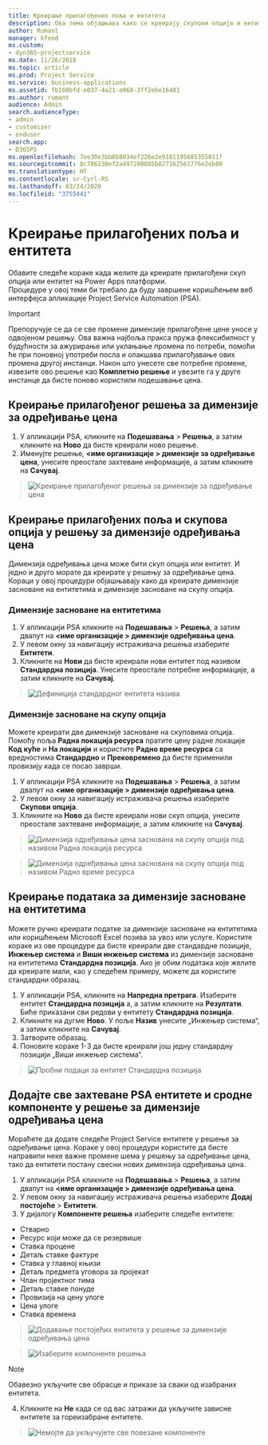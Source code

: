 ```yaml
---
title: Креирање прилагођених поља и ентитета
description: Ова тема објашњава како се креирају скупови опција и ентитети у решењу платформе Power Apps.
author: Rumant
manager: kfend
ms.custom:
- dyn365-projectservice
ms.date: 11/26/2018
ms.topic: article
ms.prod: Project Service
ms.service: business-applications
ms.assetid: fb160bfd-e037-4a21-a968-3ff2e6e16481
ms.author: rumant
audience: Admin
search.audienceType:
- admin
- customizer
- enduser
search.app:
- D365PS
ms.openlocfilehash: 7ee30e3bb6b8034ef226e2e9181195685355011f
ms.sourcegitcommit: 8c786230ef2a497280885b827162561776e2eb00
ms.translationtype: HT
ms.contentlocale: sr-Cyrl-RS
ms.lasthandoff: 03/24/2020
ms.locfileid: "3755441"
---
```

# <a name="create-custom-fields-and-entities"></a>Креирање прилагођених поља и ентитета 

Обавите следеће кораке када желите да креирате прилагођени скуп опција или ентитет на Power Apps платформи.  
Процедуре у овој теми би требало да буду завршене коришћењем веб интерфејса апликације Project Service Automation (PSA).

> [!IMPORTANT]
> Препоручује се да се све промене димензије прилагођене цене уносе у одвојеном решењу. Ова важна најбоља пракса пружа флексибилност у будућности за ажурирање или уклањање промена по потреби, помоћи ће при поновној употреби посла и олакшава прилагођавање ових промена другој инстанци. Након што унесете све потребне промене, извезите ово решење као **Комплетно решење** и увезите га у друге инстанце да бисте поново користили подешавање цена.


## <a name="create-a-custom-solution-for-pricing-dimensions"></a>Креирање прилагођеног решења за димензије за одређивање цена
1. У апликацији PSA, кликните на **Подешавања** > **Решења**, а затим кликните на **Ново** да бисте креирали ново решење. 
2. Именујте решење, **\<име организације > димензије за одређивање цена**, унесите преостале захтеване информације, а затим кликните на **Сачувај**.

> ![Креирање прилагођеног решења за димензије за одређивање цена](media/Creation-of-custom-pricing-dimension-solution.PNG)
  
## <a name="create-custom-fields-and-option-sets-in-the-pricing-dimension-solution"></a>Креирање прилагођених поља и скупова опција у решењу за димензије одређивања цена

Димензија одређивања цена може бити скуп опција или ентитет. И једно и друго морате да креирате у решењу за одређивање цена. Кораци у овој процедури објашњавају како да креирате димензије засноване на ентитетима и димензије засноване на скупу опција.

### <a name="entity-based-dimensions"></a>Димензије засноване на ентитетима

1. У апликацији PSA кликните на **Подешавања** > **Решења**, а затим двапут на **\<име организације > димензије одређивања цена**.
2. У левом окну за навигацију истраживача решења изаберите **Ентитети**.
3. Кликните на **Нови** да бисте креирали нови ентитет под називом **Стандардна позиција**. Унесите преостале потребне информације, а затим кликните на **Сачувај**.

> ![Дефиниција стандардног ентитета назива](media/Standard-Title-entity-definition.png)


### <a name="option-set-based-dimensions"></a>Димензије засноване на скупу опција 
Можете креирати две димензије засноване на скуповима опција. Помоћу поља **Радна локација ресурса** пратите цену радне локације **Код куће** и **На локацији** и користите **Радно време ресурса** са вредностима **Стандардно** и **Прековремено** да бисте применили провизију када се посао заврши.


1. У апликацији PSA кликните на **Подешавања** > **Решења**, а затим двапут на **\<име организације > димензије одређивања цена**. 
2. У левом окну за навигацију истраживача решења изаберите **Скупови опција**. 
3. Кликните на **Ново** да бисте креирали нови скуп опција, унесите преостале захтеване информације, а затим кликните на **Сачувај**.

> ![Димензија одређивања цена заснована на скупу опција под називом Радна локација ресурса ](media/Option-set-PD-called-Resource-Work-Location.png)

> ![Димензија одређивања цена заснована на скупу опција под називом Радно време ресурса ](media/Option-set-PD-called-Resource-Work-Hours.PNG)


## <a name="create-data-for-entity-based-dimensions"></a>Креирање података за димензије засноване на ентитетима

Можете ручно креирати податке за димензије засноване на ентитетима или коришћењем Microsoft Excel позива за увоз или услуге. Користите кораке из ове процедуре да бисте креирали две стандардне позиције, **Инжењер система** и **Виши инжењер система** из димензије засноване на ентитетима **Стандардна позиција**. Ако је обим података које желите да креирате мали, као у следећем примеру, можете да користите стандардни образац.

1. У апликацији PSA, кликните на **Напредна претрага**. Изаберите ентитет **Стандардна позиција** а, а затим кликните на **Резултати**. Биће приказани сви редови у ентитету **Стандардна позиција**.
2. Кликните на дугме **Ново**. У поље **Назив** унесите „Инжењер система“, а затим кликните на **Сачувај**.
3. Затворите образац. 
4. Поновите кораке 1-3 да бисте креирали још једну стандардну позицији „Виши инжењер система“.

> ![Пробни подаци за ентитет Стандардна позиција ](media/ST-data.png)

## <a name="add-all-required-psa-entities-and-related-components-to-the-pricing-dimension-solution"></a>Додајте све захтеване PSA ентитете и сродне компоненте у решење за димензије одређивања цена
Мораћете да додате следеће Project Service ентитете у решење за одређивање цена. Кораке у овој процедури користите да бисте направили неке важне промене шема у решењу за одређивање цена, тако да ентитети постану свесни нових димензија одређивања цена.

1. У апликацији PSA кликните на **Подешавања** > **Решења**, а затим двапут на **\<име организације > димензије одређивања цена**. 
2. У левом окну за навигацију истраживача решења изаберите **Додај постојеће** > **Ентитети**.
3. У дијалогу **Компоненте решења** изаберите следеће ентитете:

- Стварно
- Ресурс који може да се резервише
- Ставка процене
- Детаљ ставке фактуре
- Ставка у главној књизи
- Детаљ предмета уговора за пројекат
- Члан пројектног тима
- Детаљ ставке понуде
- Провизија на цену улоге
- Цена улоге 
- Ставка времена 

> ![Додавање постојећих ентитета у решење за димензије одређивања цена](media/Existing-entities-to-PD-solution.png)

> ![Изаберите компоненте решења](media/Dimension-Components.png)

> [!NOTE]
> Обавезно укључите све обрасце и приказе за сваки од изабраних ентитета.

4. Кликните на **Не** када се од вас затражи да укључите зависне ентитете за гореизабране ентитете.

> ![Немојте да укључујете све повезане компоненте](media/Do-not-include-required.png)


